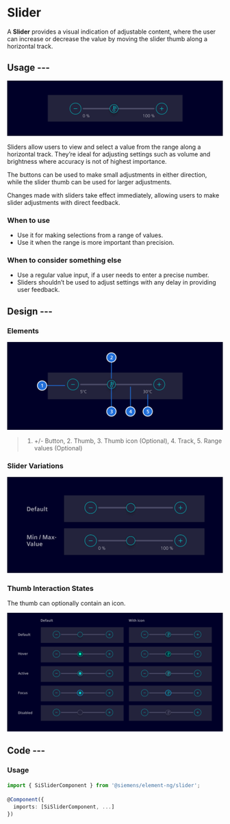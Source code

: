 # Slider

A **Slider** provides a visual indication of adjustable content, where the user
can increase or decrease the value by moving the slider thumb along a horizontal
track.

## Usage ---

![Slider](images/slider.png)

Sliders allow users to view and select a value from the range along a horizontal
track. They’re ideal for adjusting settings such as volume and brightness where
accuracy is not of highest importance.

The buttons can be used to make small adjustments in either direction, while
the slider thumb can be used for larger adjustments.

Changes made with sliders take effect immediately, allowing users to make slider
adjustments with direct feedback.

### When to use

- Use it for making selections from a range of values.
- Use it when the range is more important than precision.

### When to consider something else

- Use a regular value input, if a user needs to enter a precise number.
- Sliders shouldn’t be used to adjust settings with any delay in providing user
  feedback.

## Design ---

### Elements

![Slider Elements](images/slider-elements.png)

> 1. +/- Button, 2. Thumb, 3. Thumb icon (Optional), 4. Track, 5. Range values (Optional)

### Slider Variations

![Slider Variations](images/slider-variations.png)

### Thumb Interaction States

The thumb can optionally contain an icon.

![Slider Thumb States](images/slider-thumb-states.png)

## Code ---

### Usage

```ts
import { SiSliderComponent } from '@siemens/element-ng/slider';

@Component({
  imports: [SiSliderComponent, ...]
})
```

<si-docs-component base="si-slider">
  <si-docs-tab example="si-slider" heading="Default slider"></si-docs-tab>
  <si-docs-tab example="si-slider-icon" heading="with icon"></si-docs-tab>
</si-docs-component>

<si-docs-api component="SiSliderComponent"></si-docs-api>

<si-docs-types></si-docs-types>
